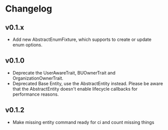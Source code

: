 # Changelog

## v0.1.x

- Add new AbstractEnumFixture, which supports to create or update enum options.

## v0.1.0

- Deprecate the UserAwareTrait, BUOwnerTrait and OrganizationOwnerTrait.
- Deprecated Base Entity, use the AbstractEntity instead. Please be aware that the
  AbstractEntity doesn't enable lifecycle callbacks for performance reasons.

## v0.1.2

- Make missing entity command ready for ci and count missing things
